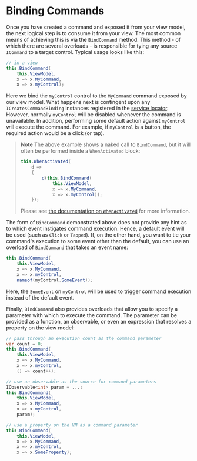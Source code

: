 # Binding Commands

Once you have created a command and exposed it from your view model, the next logical step is to consume it from your view. The most common means of achieving this is via the `BindCommand` method. This method - of which there are several overloads - is responsible for tying any source `ICommand` to a target control. Typical usage looks like this:

```cs
// in a view
this.BindCommand(
    this.ViewModel,
    x => x.MyCommand,
    x => x.myControl);
```

Here we bind the `myControl` control to the `MyCommand` command exposed by our view model. What happens next is contingent upon any `ICreatesCommandBinding` instances registered in the [service locator](http://docs.reactiveui.net/en/user-guide/dependency-injection/index.html). However, normally `myControl` will be disabled whenever the command is unavailable. In addition, performing some default action against `myControl` will execute the command. For example, if `myControl` is a button, the required action would be a click (or tap).

> **Note** The above example shows a naked call to `BindCommand`, but it will often be performed inside a `WhenActivated` block:
> 
> ```cs
> this.WhenActivated(
>     d =>
>     {
>         d(this.BindCommand(
>             this.ViewModel,
>             x => x.MyCommand,
>             x => x.myControl));
>     });
> ```
> 
> Please see [the documentation on `WhenActivated`](http://docs.reactiveui.net/en/user-guide/when-activated/index.html) for more information.

The form of `BindCommand` demonstrated above does not provide any hint as to which event instigates command execution. Hence, a default event will be used (such as `Click` or `Tapped`). If, on the other hand, you want to tie your command's execution to some event other than the default, you can use an overload of `BindCommand` that takes an event name:

```cs
this.BindCommand(
    this.ViewModel,
    x => x.MyCommand,
    x => x.myControl,
    nameof(myControl.SomeEvent));
```

Here, the `SomeEvent` on `myControl` will be used to trigger command execution instead of the default event.

Finally, `BindCommand` also provides overloads that allow you to specify a parameter with which to execute the command. The parameter can be provided as a function, an observable, or even an expression that resolves a property on the view model:

```cs
// pass through an execution count as the command parameter
var count = 0;
this.BindCommand(
    this.ViewModel,
    x => x.MyCommand,
    x => x.myControl,
    () => count++);

// use an observable as the source for command parameters
IObservable<int> param = ...;
this.BindCommand(
    this.ViewModel,
    x => x.MyCommand,
    x => x.myControl,
    param);

// use a property on the VM as a command parameter
this.BindCommand(
    this.ViewModel,
    x => x.MyCommand,
    x => x.myControl,
    x => x.SomeProperty);
```
